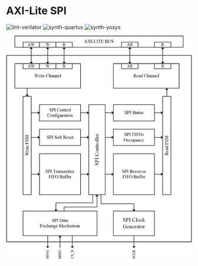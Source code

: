 # AXI-Lite SPI

![lint-verilator](https://github.com/m4j0rt0m/axi-lite_spi-ipcore/workflows/lint-verilator/badge.svg)
![synth-quartus](https://github.com/m4j0rt0m/axi-lite_spi-ipcore/workflows/synth-quartus/badge.svg)
![synth-yosys](https://github.com/m4j0rt0m/axi-lite_spi-ipcore/workflows/synth-yosys/badge.svg)


![](documentation/axi-spi.png)
